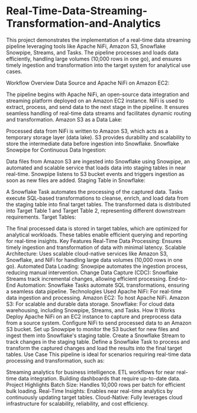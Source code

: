 # Real-Time-Data-Streaming-Transformation-and-Analytics
This project demonstrates the implementation of a real-time data streaming pipeline leveraging tools like Apache NiFi, Amazon S3, Snowflake Snowpipe, Streams, and Tasks. The pipeline processes and loads data efficiently, handling large volumes (10,000 rows in one go), and ensures timely ingestion and transformation into the target system for analytical use cases.

Workflow Overview
Data Source and Apache NiFi on Amazon EC2:

The pipeline begins with Apache NiFi, an open-source data integration and streaming platform deployed on an Amazon EC2 instance.
NiFi is used to extract, process, and send data to the next stage in the pipeline. It ensures seamless handling of real-time data streams and facilitates dynamic routing and transformation.
Amazon S3 as a Data Lake:

Processed data from NiFi is written to Amazon S3, which acts as a temporary storage layer (data lake).
S3 provides durability and scalability to store the intermediate data before ingestion into Snowflake.
Snowflake Snowpipe for Continuous Data Ingestion:

Data files from Amazon S3 are ingested into Snowflake using Snowpipe, an automated and scalable service that loads data into staging tables in near real-time.
Snowpipe listens to S3 bucket events and triggers ingestion as soon as new files are added.
Staging Table in Snowflake:

A Snowflake Task automates the processing of the captured data. Tasks execute SQL-based transformations to cleanse, enrich, and load data from the staging table into final target tables.
The transformed data is distributed into Target Table 1 and Target Table 2, representing different downstream requirements.
Target Tables:

The final processed data is stored in target tables, which are optimized for analytical workloads.
These tables enable efficient querying and reporting for real-time insights.
Key Features
Real-Time Data Processing: Ensures timely ingestion and transformation of data with minimal latency.
Scalable Architecture: Uses scalable cloud-native services like Amazon S3, Snowflake, and NiFi for handling large data volumes (10,000 rows in one go).
Automated Data Loading: Snowpipe automates the ingestion process, reducing manual intervention.
Change Data Capture (CDC): Snowflake Streams track incremental changes, allowing efficient processing.
End-to-End Automation: Snowflake Tasks automate SQL transformations, ensuring a seamless data pipeline.
Technologies Used
Apache NiFi: For real-time data ingestion and processing.
Amazon EC2: To host Apache NiFi.
Amazon S3: For scalable and durable data storage.
Snowflake: For cloud data warehousing, including Snowpipe, Streams, and Tasks.
How It Works
Deploy Apache NiFi on an EC2 instance to capture and preprocess data from a source system.
Configure NiFi to send processed data to an Amazon S3 bucket.
Set up Snowpipe to monitor the S3 bucket for new files and ingest them into Snowflake's staging table.
Create a Snowflake Stream to track changes in the staging table.
Define a Snowflake Task to process and transform the captured changes and load the results into the final target tables.
Use Case
This pipeline is ideal for scenarios requiring real-time data processing and transformation, such as:

Streaming analytics for business intelligence.
ETL workflows for near real-time data integration.
Building dashboards that require up-to-date data.
Project Highlights
Batch Size: Handles 10,000 rows per batch for efficient bulk loading.
Real-Time Insights: Enables near real-time analytics by continuously updating target tables.
Cloud-Native: Fully leverages cloud infrastructure for scalability, reliability, and cost efficiency.
